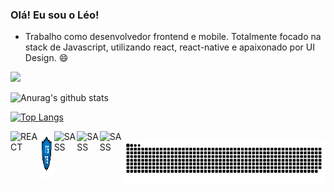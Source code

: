 ### Olá! Eu sou o Léo!
- Trabalho como desenvolvedor frontend e mobile. Totalmente focado na stack de Javascript, utilizando react, react-native e apaixonado por UI Design. 😄

 <a href="https://www.linkedin.com/in/l%C3%A9o-gonzaga-00b618150/"  target="_blank" >
  <img src="https://img.shields.io/badge/LinkedIn-0077B5?style=for-the-badge&logo=linkedin&logoColor=white"/>
</a>
 </br>

![Anurag's github stats](https://github-readme-stats.vercel.app/api?username=leogonzaga&show_icons=true&theme=radical)

[![Top Langs](https://github-readme-stats.vercel.app/api/top-langs/?username=leogonzaga&layout=compact&theme=radical)](https://github.com/anuraghazra/github-readme-stats)


<div style="display:flex">
<a> 
   <img align="center" src="https://github.com/gustavofbc/pixel_of_shields/blob/main/base/javascript.png" alt="REACT" height="75" width="75" />
</a>
 <a> 
   <img align="center" src="https://github.com/gustavofbc/pixel_of_shields/blob/main/base/typescript.png" alt="REACT" height="75" width="75" />
 </a>
 <a> 
    <img align="center" src="https://github.com/gustavofbc/pixel_of_shields/blob/main/base/node.png" alt="SASS" height="75" width="75" />
  </a>
  <a> 
  <img align="center" src="https://github.com/gustavofbc/pixel_of_shields/blob/main/base/react.png" alt="SASS" height="75" width="75" />
   </a>
  <a> 
   <img align="center" src="https://github.com/gustavofbc/pixel_of_shields/blob/main/base/figma.png" alt="SASS" height="75" width="75" />
  </a>
 
   ![Snake animation](https://github.com/LeoGonzaga/LeoGonzaga/blob/master/github-user-contribution.svg)
</div>

<!--
**LeoGonzaga/LeoGonzaga** is a ✨ _special_ ✨ repository because its `README.md` (this file) appears on your GitHub profile.-->
